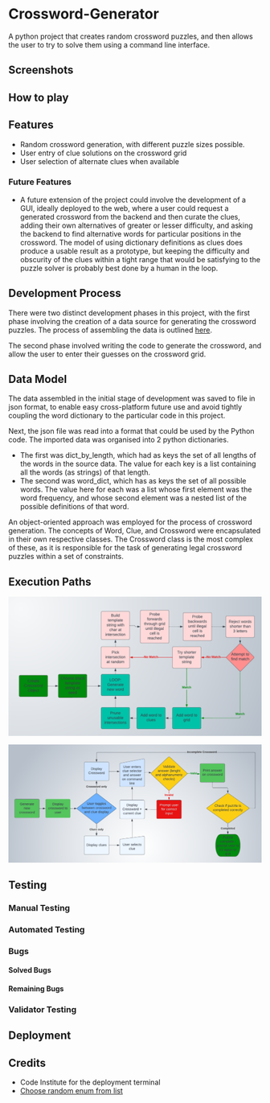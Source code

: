 # Crossword-Generator

A python project that creates random crossword puzzles, and then allows the user to try 
to solve them using a command line interface.

## Screenshots

## How to play

## Features
- Random crossword generation, with different puzzle sizes possible.
- User entry of clue solutions on the crossword grid
- User selection of alternate clues when available

### Future Features
- A future extension of the project could involve the development of a GUI, ideally deployed to the web, where a user could request a generated crossword from the backend and then curate the clues, adding their own alternatives of greater or lesser difficulty, and asking the backend to find alternative words for particular positions in the crossword. The model of using dictionary definitions as clues does produce a usable result as a prototype, but keeping the difficulty and obscurity of the clues within a tight range that would be satisfying to the puzzle solver is probably best done by a human in the loop. 

## Development Process
There were two distinct development phases in this project, with the first phase involving the creation of a data source for generating the crossword puzzles. The process of assembling the data is outlined [here](DATA_PREPARATION.md). 

The second phase involved writing the code to generate the crossword, and allow the user to enter their guesses on the crossword grid.

## Data Model

The data assembled in the initial stage of development was saved to file in json format, to enable easy cross-platform future use and avoid tightly coupling the word dictionary to the particular code in this project.

Next, the json file was read into a format that could be used by the Python code. The imported data was organised into 2 python dictionaries. 
- The first was dict_by_length, which had as keys the set of all lengths of the words in the source data. The value for each key is a list containing all the words (as strings) of that length.
- The second was word_dict, which has as keys the set of all possible words. The value here for each was a list whose first element was the word frequency, and whose second element was a nested list of the possible definitions of that word.

An object-oriented approach was employed for the process of crossword generation. The concepts of Word, Clue, and Crossword were encapsulated in their own respective classes. The Crossword class is the most complex of these, as it is responsible for the task of generating legal crossword puzzles within a set of constraints.



## Execution Paths

![flowchart for crossword generation](documentation_images/crossword_generation.png)

![flowchart for puzzle solver](documentation_images/Crossword%20puzzle%20flow.png)

## Testing
### Manual Testing
### Automated Testing
### Bugs
#### Solved Bugs
#### Remaining Bugs
### Validator Testing

## Deployment

## Credits
- Code Institute for the deployment terminal
- [Choose random enum from list](https://stackoverflow.com/questions/47353555/how-to-get-random-value-of-attribute-of-enum-on-each-iteration)